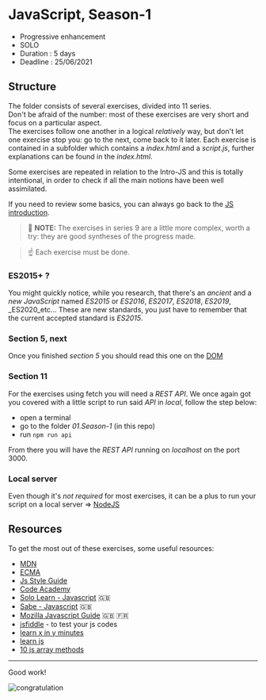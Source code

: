 # JavaScript, Season-1

- Progressive enhancement
- SOLO
- Duration : 5 days
- Deadline : 25/06/2021

## Structure

The folder consists of several exercises, divided into 11 series.  
Don't be afraid of the number: most of these exercises are very short and focus on a particular aspect.  
The exercises follow one another in a logical _relatively_ way, but don't let one exercise stop you: go to the next, come back to it later.
Each exercise is contained in a subfolder which contains a _index.html_ and a _script.js_, further explanations can be found in the _index.html_.

Some exercises are repeated in relation to the Intro-JS and this is totally intentional, in order to check if all the main notions have been well assimilated.

If you need to review some basics, you can always go back to the [JS introduction](../../../01.The-Field/06.Intro-JS/readme.md).

> 🤟 **NOTE:** The exercises in series 9 are a little more complex, worth a try: they are good syntheses of the progress made.

> ☝️  Each exercise must be done.

### ES2015+ ?

You might quickly notice, while you research, that there's an _ancient_ and a
_new_ *JavaScript* named _ES2015_ or _ES2016_, _ES2017_, _ES2018_, _ES2019_, _ES2020_etc... These are
new standards, you just have to remember that the current accepted standard is
*ES2015*.

### Section 5, next

Once you finished _section 5_ you should read this one on the [DOM](https://docs.google.com/presentation/d/1cxgqDgA4JTGkvBHrgCuBDIzSDOK5RLDoJdVMAq9l3wk/edit?usp=sharing)

### Section 11

For the exercises using fetch you will need a *REST API*. We once again got you
covered with a little script to run said *API* in *local*, follow the step
below:

* open a terminal
* go to the folder _01.Season-1_ (in this repo)
* run `npm run api`

From there you will have the *REST API* running on _localhost_ on the port 3000.

### Local server

Even though it's _not required_ for most exercises, it can be a plus to run your script on a local server => [NodeJS](https://nodejs.org/en/docs/guides/getting-started-guide/)

## Resources

To get the most out of these exercises, some useful resources:

- [MDN](https://developer.mozilla.org/en-US/docs/Web/JavaScript)
- [ECMA](https://www.ecma-international.org/ecma-262/)
- [Js Style Guide](https://google.github.io/styleguide/jsguide.html)
- [Code Academy](https://www.codecademy.com/learn/introduction-to-javascript)
- [Solo Learn - Javascript](https://www.sololearn.com/Course/JavaScript/) :uk:
- [Sabe - Javascript](https://sabe.io/classes/javascript) :uk:
- [Mozilla Javascript Guide](https://developer.mozilla.org/fr/docs/Web/JavaScript/Guide/Apropos) :uk: :fr:
- [jsfiddle](https://jsfiddle.net/) - to test your js codes
- [learn x in y minutes](https://learnxinyminutes.com/docs/javascript/)
- [learn js](http://www.learn-js.org/)
- [10 js array methods](https://dev.to/frugencefidel/10-javascript-array-methods-you-should-know-4lk3)

* * *

Good work!

![congratulation](congratulation2.gif)
